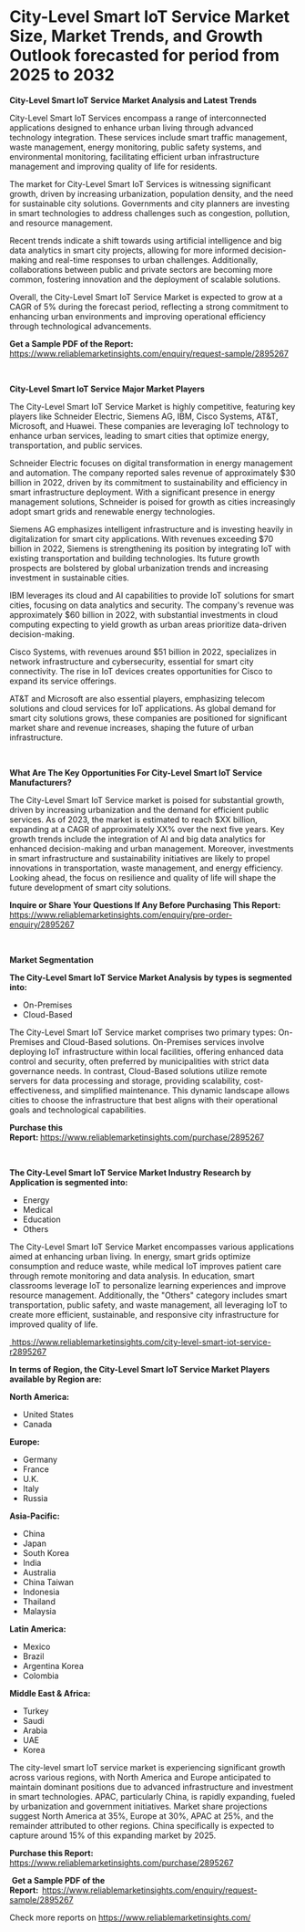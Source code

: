 <p><h1>City-Level Smart IoT Service Market Size, Market Trends, and Growth Outlook forecasted for period from 2025 to 2032</h1></p><p><strong>City-Level Smart IoT Service Market Analysis and Latest Trends</strong></p>
<p><p>City-Level Smart IoT Services encompass a range of interconnected applications designed to enhance urban living through advanced technology integration. These services include smart traffic management, waste management, energy monitoring, public safety systems, and environmental monitoring, facilitating efficient urban infrastructure management and improving quality of life for residents.</p><p>The market for City-Level Smart IoT Services is witnessing significant growth, driven by increasing urbanization, population density, and the need for sustainable city solutions. Governments and city planners are investing in smart technologies to address challenges such as congestion, pollution, and resource management. </p><p>Recent trends indicate a shift towards using artificial intelligence and big data analytics in smart city projects, allowing for more informed decision-making and real-time responses to urban challenges. Additionally, collaborations between public and private sectors are becoming more common, fostering innovation and the deployment of scalable solutions. </p><p>Overall, the City-Level Smart IoT Service Market is expected to grow at a CAGR of 5% during the forecast period, reflecting a strong commitment to enhancing urban environments and improving operational efficiency through technological advancements.</p></p>
<p><strong>Get a Sample PDF of the Report:&nbsp;</strong> <a href="https://www.reliablemarketinsights.com/enquiry/request-sample/2895267?utm_campaign=3186&utm_medium=2&utm_source=Github&utm_content=ia&utm_term=15032025&utm_id=city-level-smart-iot-service">https://www.reliablemarketinsights.com/enquiry/request-sample/2895267</a></p>
<p>&nbsp;</p>
<p><strong>City-Level Smart IoT Service Major Market Players</strong></p>
<p><p>The City-Level Smart IoT Service Market is highly competitive, featuring key players like Schneider Electric, Siemens AG, IBM, Cisco Systems, AT&T, Microsoft, and Huawei. These companies are leveraging IoT technology to enhance urban services, leading to smart cities that optimize energy, transportation, and public services.</p><p>Schneider Electric focuses on digital transformation in energy management and automation. The company reported sales revenue of approximately $30 billion in 2022, driven by its commitment to sustainability and efficiency in smart infrastructure deployment. With a significant presence in energy management solutions, Schneider is poised for growth as cities increasingly adopt smart grids and renewable energy technologies.</p><p>Siemens AG emphasizes intelligent infrastructure and is investing heavily in digitalization for smart city applications. With revenues exceeding $70 billion in 2022, Siemens is strengthening its position by integrating IoT with existing transportation and building technologies. Its future growth prospects are bolstered by global urbanization trends and increasing investment in sustainable cities.</p><p>IBM leverages its cloud and AI capabilities to provide IoT solutions for smart cities, focusing on data analytics and security. The company's revenue was approximately $60 billion in 2022, with substantial investments in cloud computing expecting to yield growth as urban areas prioritize data-driven decision-making.</p><p>Cisco Systems, with revenues around $51 billion in 2022, specializes in network infrastructure and cybersecurity, essential for smart city connectivity. The rise in IoT devices creates opportunities for Cisco to expand its service offerings. </p><p>AT&T and Microsoft are also essential players, emphasizing telecom solutions and cloud services for IoT applications. As global demand for smart city solutions grows, these companies are positioned for significant market share and revenue increases, shaping the future of urban infrastructure.</p></p>
<p>&nbsp;</p>
<p><strong>What Are The Key Opportunities For City-Level Smart IoT Service Manufacturers?</strong></p>
<p><p>The City-Level Smart IoT Service market is poised for substantial growth, driven by increasing urbanization and the demand for efficient public services. As of 2023, the market is estimated to reach $XX billion, expanding at a CAGR of approximately XX% over the next five years. Key growth trends include the integration of AI and big data analytics for enhanced decision-making and urban management. Moreover, investments in smart infrastructure and sustainability initiatives are likely to propel innovations in transportation, waste management, and energy efficiency. Looking ahead, the focus on resilience and quality of life will shape the future development of smart city solutions.</p></p>
<p><strong>Inquire or Share Your Questions If Any Before Purchasing This Report:</strong> <a href="https://www.reliablemarketinsights.com/enquiry/pre-order-enquiry/2895267?utm_campaign=3186&utm_medium=2&utm_source=Github&utm_content=ia&utm_term=15032025&utm_id=city-level-smart-iot-service">https://www.reliablemarketinsights.com/enquiry/pre-order-enquiry/2895267</a></p>
<p>&nbsp;</p>
<p><strong>Market Segmentation</strong></p>
<p><strong>The City-Level Smart IoT Service Market Analysis by types is segmented into:</strong></p>
<p><ul><li>On-Premises</li><li>Cloud-Based</li></ul></p>
<p><p>The City-Level Smart IoT Service market comprises two primary types: On-Premises and Cloud-Based solutions. On-Premises services involve deploying IoT infrastructure within local facilities, offering enhanced data control and security, often preferred by municipalities with strict data governance needs. In contrast, Cloud-Based solutions utilize remote servers for data processing and storage, providing scalability, cost-effectiveness, and simplified maintenance. This dynamic landscape allows cities to choose the infrastructure that best aligns with their operational goals and technological capabilities.</p></p>
<p><strong>Purchase this Report:&nbsp;</strong><a href="https://www.reliablemarketinsights.com/purchase/2895267?utm_campaign=3186&utm_medium=2&utm_source=Github&utm_content=ia&utm_term=15032025&utm_id=city-level-smart-iot-service">https://www.reliablemarketinsights.com/purchase/2895267</a></p>
<p>&nbsp;</p>
<p><strong>The City-Level Smart IoT Service Market Industry Research by Application is segmented into:</strong></p>
<p><ul><li>Energy</li><li>Medical</li><li>Education</li><li>Others</li></ul></p>
<p><p>The City-Level Smart IoT Service Market encompasses various applications aimed at enhancing urban living. In energy, smart grids optimize consumption and reduce waste, while medical IoT improves patient care through remote monitoring and data analysis. In education, smart classrooms leverage IoT to personalize learning experiences and improve resource management. Additionally, the "Others" category includes smart transportation, public safety, and waste management, all leveraging IoT to create more efficient, sustainable, and responsive city infrastructure for improved quality of life.</p></p>
<p><a href="https://www.reliablemarketinsights.com/city-level-smart-iot-service-r2895267?utm_campaign=3186&utm_medium=2&utm_source=Github&utm_content=ia&utm_term=15032025&utm_id=city-level-smart-iot-service">&nbsp;https://www.reliablemarketinsights.com/city-level-smart-iot-service-r2895267</a></p>
<p><strong>In terms of Region, the City-Level Smart IoT Service Market Players available by Region are:</strong></p>
<p>
    <p> <strong> North America: </strong>
        <ul>
            <li>United States</li>
            <li>Canada</li>
        </ul>
        </p> 
    <p> <strong> Europe: </strong>
        <ul>
            <li>Germany</li>
            <li>France</li>
            <li>U.K.</li>
            <li>Italy</li>
            <li>Russia</li>
        </ul>
        </p> 
    <p> <strong> Asia-Pacific: </strong>
        <ul>
            <li>China</li>
            <li>Japan</li>
            <li>South Korea</li>
            <li>India</li>
            <li>Australia</li>
            <li>China Taiwan</li>
            <li>Indonesia</li>
            <li>Thailand</li>
            <li>Malaysia</li>
        </ul>
        </p> 
    <p> <strong> Latin America: </strong>
        <ul>
            <li>Mexico</li>
            <li>Brazil</li>
            <li>Argentina Korea</li>
            <li>Colombia</li>
        </ul>
        </p> 
    <p> <strong> Middle East & Africa: </strong>
        <ul>
            <li>Turkey</li>
            <li>Saudi</li>
            <li>Arabia</li>
            <li>UAE</li>
            <li>Korea</li>
        </ul>
    </p>
    </p>
<p><p>The city-level smart IoT service market is experiencing significant growth across various regions, with North America and Europe anticipated to maintain dominant positions due to advanced infrastructure and investment in smart technologies. APAC, particularly China, is rapidly expanding, fueled by urbanization and government initiatives. Market share projections suggest North America at 35%, Europe at 30%, APAC at 25%, and the remainder attributed to other regions. China specifically is expected to capture around 15% of this expanding market by 2025.</p></p>
<p><strong>Purchase this Report: </strong><a href="https://www.reliablemarketinsights.com/purchase/2895267?utm_campaign=3186&utm_medium=2&utm_source=Github&utm_content=ia&utm_term=15032025&utm_id=city-level-smart-iot-service">https://www.reliablemarketinsights.com/purchase/2895267</a></p>
<p>&nbsp;<strong>Get a Sample PDF of the Report:&nbsp;&nbsp;</strong><a href="https://www.reliablemarketinsights.com/enquiry/request-sample/2895267?utm_campaign=3186&utm_medium=2&utm_source=Github&utm_content=ia&utm_term=15032025&utm_id=city-level-smart-iot-service">https://www.reliablemarketinsights.com/enquiry/request-sample/2895267</a></p>
<p><strong></strong></p>
<p>Check more reports on <a href="https://www.reliablemarketinsights.com/?utm_campaign=3186&utm_medium=2&utm_source=Github&utm_content=ia&utm_term=15032025&utm_id=city-level-smart-iot-service">https://www.reliablemarketinsights.com/</a></p>